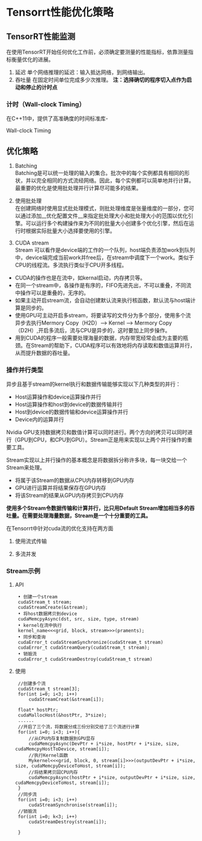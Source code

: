 
# Tensorrt性能优化策略
## TensorRT性能监测
在使用TensorRT开始任何优化工作前，必须确定要测量的性能指标，依靠测量指标衡量优化的进展。
1. 延迟
单个网络推理的延迟：输入抵达网络，到网络输出。
2. 吞吐量
在固定时间单位完成多少次推理。
__注：选择确切的程序切入点作为启动和停止的计时点__
### 计时（Wall-clock Timing）
在C++11中，提供了高准确度的时间标准库-<chrono>

Wall-clock Timing

## 优化策略
1. Batching  
Batching是可以统一处理的输入的集合。批次中的每个实例都具有相同的形状，并以完全相同的方式流经网络。因此，每个实例都可以简单地并行计算。最重要的优化是使用批处理并行计算尽可能多的结果。

2. 使用批处理  
在创建网络时使用显式批处理模式，则批处理维度是张量维度的一部分，您可以通过添加__优化配置文件__来指定批处理大小和批处理大小的范围以优化引擎。可以运行多个构建操作来为不同的批量大小创建多个优化引擎，然后在运行时根据实际批量大小选择要使用的引擎。

3. CUDA stream  
Stream 可以看作是device端的工作的一个队列，host端负责添加work到队列中，device端完成当前work并free后，在stream中调度下一个work。类似于CPU的线程流。多流执行类似于CPU开多线程。  
* CUDA的操作也是在流中，如kernal启动，内存拷贝等。
* 在同一个stream中，各操作是有序的，FIFO先进先出，不可以重叠，不同流中操作可以是重叠的，无序的。
* 如果主动开启stream流，会自动创建默认流来执行核函数，默认流与host端计算是同步的。
* 使用GPU可主动开启多stream，将要读写的文件分为多个部分，使用多个流异步去执行Mermory Copy（H2D）--> Kernel --> Mermory Copy （D2H）,开启多流后，流与CPU是异步的，这时要加上同步操作。
* 用到CUDA的程序一般需要处理海量的数据，内存带宽经常会成为主要的瓶颈。在Stream的帮助下，CUDA程序可以有效地将内存读取和数值运算并行，从而提升数据的吞吐量。  
### 操作并行类型
异步且基于stream的kernel执行和数据传输能够实现以下几种类型的并行：
* Host运算操作和device运算操作并行
* Host运算操作和host到device的数据传输并行
* Host到device的数据传输和device运算操作并行
* Device内的运算并行

Nvidia GPU支持数据拷贝和数值计算可以同时进行。两个方向的拷贝可以同时进行（GPU到CPU，和CPU到GPU）。Stream正是用来实现以上两个并行操作的重要工具。  

Stream实现以上并行操作的基本概念是将数据拆分称许多块，每一块交给一个Stream来处理。  
* 将属于该Stream的数据从CPU内存转移到GPU内存
* GPU进行运算并将结果保存在GPU内存
* 将该Stream的结果从GPU内存拷贝到CPU内存 

__使用多个Stream令数据传输和计算并行，比只用Default Stream增加相当多的吞吐量。在需要处理海量数据，Stream是一个十分重要的工具。__

在Tensorrt中针对cuda流的优化支持在两方面  
1. 使用流式传输

2. 多流并发

### Stream示例
1. API
   ```
    • 创建一个stream
    cudaStream_t stream;
    cudaStreamCreate(&stream);
    • 将host数据拷贝到device
    cudaMemcpyAsync(dst, src, size, type, stream)
    • kernel在流中执行
    kernel_name<<<grid, block, stream>>>(praments);
    • 同步和查询
    cudaError_t cudaStreamSynchronize(cudaStream_t stream)
    cudaError_t cudaStreamQuery(cudaStream_t stream);
    • 销毁流
    cudaError_t cudaStreamDestroy(cudaStream_t stream)
   ```
2. 使用
   ```
    //创建多个流
    cudaStream_t stream[3];
    for(int i=0; i<3; i++)
        cudaStreamCreat(&stream[i]);

    float* hostPtr;
    cudaMallocHost(&hostPtr, 3*size);
    ......
    //开启了三个流，将数据分成三份分别交给了三个流进行计算
    for(int i=0; i<3; i++){
        //从CPU内存复制数据到GPU显存
        cudaMemcpyAsync(DevPtr + i*size, hostPtr + i*size, size, cudaMemcpyHostToDevice, stream[i]);
        //执行Kernel函数
        Mykernel<<<grid, block, 0, stream[i]>>>(outputDevPtr + i*size, size, cudaMemcpyDeviceToHost, stream[i]);
        //将结果拷贝回CPU内存
        cudaMemcpyAsync(hostPtr + i*size, outputDevPtr + i*size, size, cudaMemcpyDeviceToHost, stream[i]);
    }
    //同步流
    for(int i=0; i<3; i++)
        cudaStreamSynchronise(stream[i]);
    //销毁流
    for(int i=0; k<3; i++)
        cudaStreamDestroy(stream[i]);
        
    }
   ```




